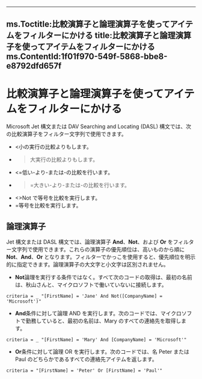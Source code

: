 

---
ms.Toctitle:比較演算子と論理演算子を使ってアイテムをフィルターにかける
title:比較演算子と論理演算子を使ってアイテムをフィルターにかける
ms.ContentId:1f01f970-549f-5868-bbe8-e8792dfd657f
---
# 比較演算子と論理演算子を使ってアイテムをフィルターにかける


Microsoft Jet 構文または DAV Searching and Locating (DASL) 構文では、次の比較演算子をフィルター文字列で使用できます。

- <小の実行の比較よりもします。
- >大実行の比較よりもします。
- <=低い-より-または-の比較を行います。
- >=大きい-より-または-の比較を行います。
- <>Not で等号を比較を実行します。
- =等号を比較を実行します。




## 論理演算子
Jet 構文または DASL 構文では、論理演算子 **And**、**Not**、および **Or** をフィルター文字列で使用できます。これらの演算子の優先順位は、高いものから順に **Not**、**And**、**Or** となります。フィルターでかっこを使用すると、優先順位を明示的に指定できます。論理演算子の大文字と小文字は区別されません。

- **Not**論理を実行する条件ではなく。すべて次のコードの取得は、最初の名前は、秋山さんと、マイクロソフトで働いていないに接続します。

```sourcecode
criteria = _ "[FirstName] = 'Jane' And Not([CompanyName] = 'Microsoft')"
```

- **And**条件に対して論理 AND を実行します。次のコードでは、マイクロソフトで勤務していると、最初の名前は、Mary のすべての連絡先を取得します。

```sourcecode
criteria = _ "[FirstName] = 'Mary' And [CompanyName] = 'Microsoft'"
```

- **Or**条件に対して論理 OR を実行します。次のコードでは、名 Peter または Paul のどちらかであるすべての連絡先アイテムを返します。

```sourcecode
criteria = "[FirstName] = 'Peter' Or [FirstName] = 'Paul'"
```






